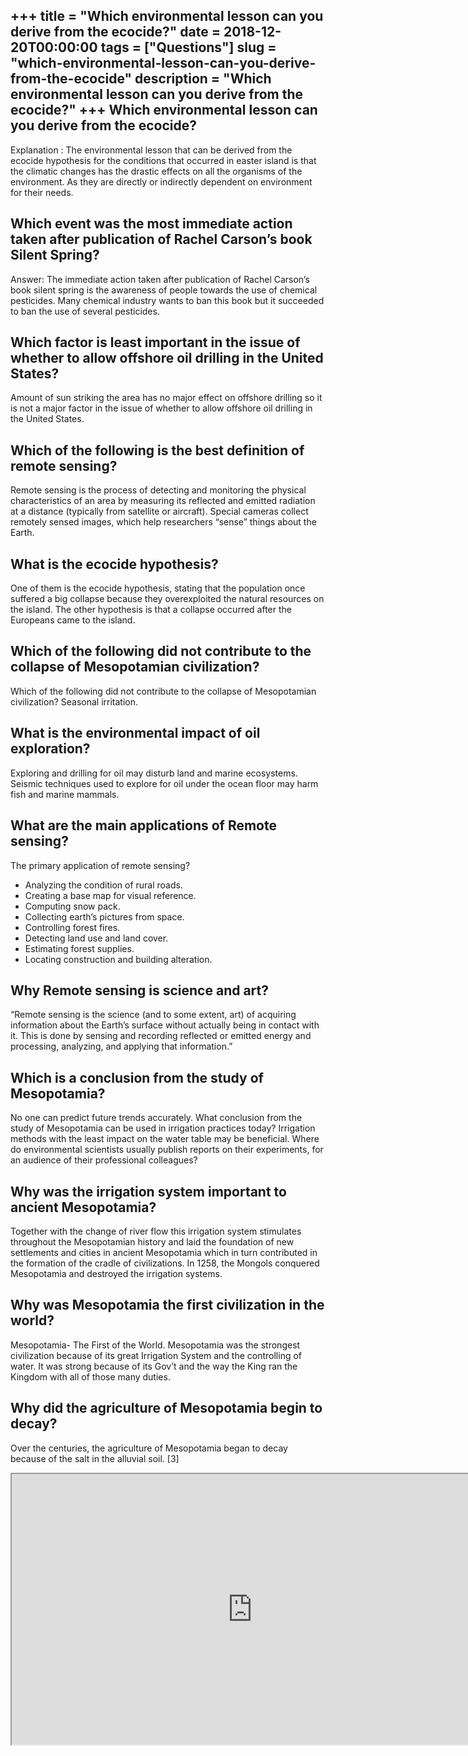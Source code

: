 +++
title = "Which environmental lesson can you derive from the ecocide?"
date = 2018-12-20T00:00:00
tags = ["Questions"]
slug = "which-environmental-lesson-can-you-derive-from-the-ecocide"
description = "Which environmental lesson can you derive from the ecocide?"
+++
Which environmental lesson can you derive from the ecocide?
-----------------------------------------------------------

Explanation : The environmental lesson that can be derived from the ecocide hypothesis for the conditions that occurred in easter island is that the climatic changes has the drastic effects on all the organisms of the environment. As they are directly or indirectly dependent on environment for their needs.

Which event was the most immediate action taken after publication of Rachel Carson’s book Silent Spring?
--------------------------------------------------------------------------------------------------------

Answer: The immediate action taken after publication of Rachel Carson’s book silent spring is the awareness of people towards the use of chemical pesticides. Many chemical industry wants to ban this book but it succeeded to ban the use of several pesticides.

Which factor is least important in the issue of whether to allow offshore oil drilling in the United States?
------------------------------------------------------------------------------------------------------------

Amount of sun striking the area has no major effect on offshore drilling so it is not a major factor in the issue of whether to allow offshore oil drilling in the United States.

Which of the following is the best definition of remote sensing?
----------------------------------------------------------------

Remote sensing is the process of detecting and monitoring the physical characteristics of an area by measuring its reflected and emitted radiation at a distance (typically from satellite or aircraft). Special cameras collect remotely sensed images, which help researchers “sense” things about the Earth.

What is the ecocide hypothesis?
-------------------------------

One of them is the ecocide hypothesis, stating that the population once suffered a big collapse because they overexploited the natural resources on the island. The other hypothesis is that a collapse occurred after the Europeans came to the island.

Which of the following did not contribute to the collapse of Mesopotamian civilization?
---------------------------------------------------------------------------------------

Which of the following did not contribute to the collapse of Mesopotamian civilization? Seasonal irritation.

What is the environmental impact of oil exploration?
----------------------------------------------------

Exploring and drilling for oil may disturb land and marine ecosystems. Seismic techniques used to explore for oil under the ocean floor may harm fish and marine mammals.

What are the main applications of Remote sensing?
-------------------------------------------------

The primary application of remote sensing?

- Analyzing the condition of rural roads.
- Creating a base map for visual reference.
- Computing snow pack.
- Collecting earth’s pictures from space.
- Controlling forest fires.
- Detecting land use and land cover.
- Estimating forest supplies.
- Locating construction and building alteration.

Why Remote sensing is science and art?
--------------------------------------

“Remote sensing is the science (and to some extent, art) of acquiring information about the Earth’s surface without actually being in contact with it. This is done by sensing and recording reflected or emitted energy and processing, analyzing, and applying that information.”

Which is a conclusion from the study of Mesopotamia?
----------------------------------------------------

No one can predict future trends accurately. What conclusion from the study of Mesopotamia can be used in irrigation practices today? Irrigation methods with the least impact on the water table may be beneficial. Where do environmental scientists usually publish reports on their experiments, for an audience of their professional colleagues?

Why was the irrigation system important to ancient Mesopotamia?
---------------------------------------------------------------

Together with the change of river flow this irrigation system stimulates throughout the Mesopotamian history and laid the foundation of new settlements and cities in ancient Mesopotamia which in turn contributed in the formation of the cradle of civilizations. In 1258, the Mongols conquered Mesopotamia and destroyed the irrigation systems.

Why was Mesopotamia the first civilization in the world?
--------------------------------------------------------

Mesopotamia- The First of the World. Mesopotamia was the strongest civilization because of its great Irrigation System and the controlling of water. It was strong because of its Gov’t and the way the King ran the Kingdom with all of those many duties.

Why did the agriculture of Mesopotamia begin to decay?
------------------------------------------------------

Over the centuries, the agriculture of Mesopotamia began to decay because of the salt in the alluvial soil. \[3\]

<iframe allow="accelerometer; autoplay; clipboard-write; encrypted-media; gyroscope; picture-in-picture" allowfullscreen="" class="__youtube_prefs__  epyt-is-override  no-lazyload" data-no-lazy="1" data-origheight="433" data-origwidth="770" data-skipgform_ajax_framebjll="" height="433" id="_ytid_98551" loading="lazy" src="https://www.youtube.com/embed/aWCMSjxkazk?enablejsapi=1&autoplay=0&cc_load_policy=0&cc_lang_pref=&iv_load_policy=1&loop=0&modestbranding=0&rel=1&fs=1&playsinline=0&autohide=2&theme=dark&color=red&controls=1&" title="YouTube player" width="770"></iframe>